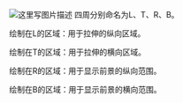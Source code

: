 ﻿![这里写图片描述](http://img.blog.csdn.net/20170105100026393?watermark/2/text/aHR0cDovL2Jsb2cuY3Nkbi5uZXQvZG9uZ3FpdXNoYW4=/font/5a6L5L2T/fontsize/400/fill/I0JBQkFCMA==/dissolve/70/gravity/SouthEast)
四周分别命名为L、T、R、B。

绘制在L的区域：用于拉伸的纵向区域。

绘制在T的区域：用于拉伸的横向区域。

绘制在R的区域：用于显示前景的纵向范围。

绘制在B的区域：用于显示前景的横向范围。